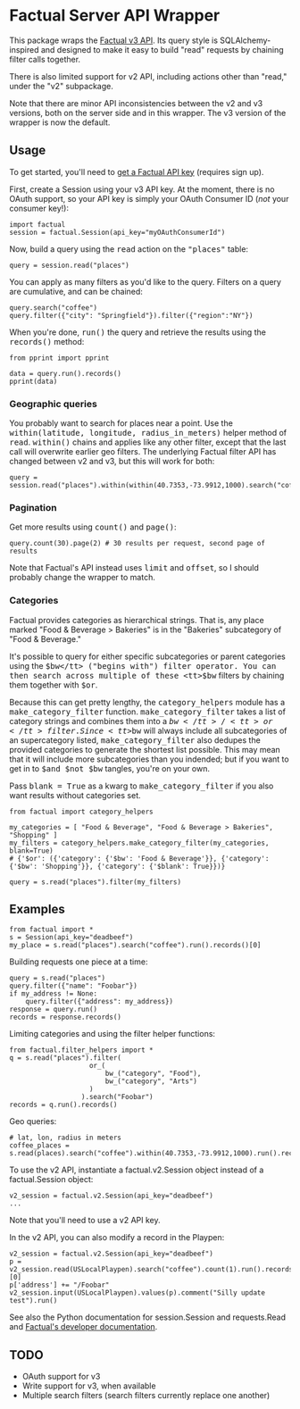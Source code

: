 # Factual Server API  Wrapper

This package wraps the [Factual v3 API][factual_docs]. Its query style is SQLAlchemy-inspired and designed
to make it easy to build "read" requests by chaining filter calls together. 

There is also limited support for v2 API, including actions other than "read," under the "v2" subpackage.

Note that there are minor API inconsistencies between the v2 and v3 versions, both on the server side 
and in this wrapper. The v3 version of the wrapper is now the default.

## Usage

To get started, you'll need to [get a Factual API key][factual_api_key] (requires sign up).

First, create a Session using your v3 API key. At the moment, there is no OAuth support, so your API key 
is simply your OAuth Consumer ID (*not* your consumer key!):

    import factual
	session = factual.Session(api_key="myOAuthConsumerId")

Now, build a query using the <tt>read</tt> action on the <tt>"places"</tt> table:

    query = session.read("places")

You can apply as many filters as you'd like to the query. Filters on a query are cumulative, and can be chained:

    query.search("coffee")
	query.filter({"city": "Springfield"}).filter({"region":"NY"})

When you're done, <tt>run()</tt> the query and retrieve the results using the <tt>records()</tt> method:

	from pprint import pprint
    
    data = query.run().records()
	pprint(data)

### Geographic queries

You probably want to search for places near a point. Use the <tt>within(latitude, longitude, radius_in_meters)</tt> 
helper method of <tt>read</tt>.  <tt>within()</tt> chains and applies like any other filter, except that the
last call will overwrite earlier geo filters.  The underlying Factual filter API has changed between v2 and v3, but 
this will work for both:

    query = session.read("places").within(within(40.7353,-73.9912,1000).search("coffee")

### Pagination

Get more results using <tt>count()</tt> and <tt>page()</tt>: 

    query.count(30).page(2) # 30 results per request, second page of results

Note that Factual's API instead uses <tt>limit</tt> and <tt>offset</tt>, so I should probably change the wrapper to match.

### Categories

Factual provides categories as hierarchical strings. That is, any place marked "Food & Beverage > Bakeries" 
is in the "Bakeries" subcategory of "Food & Beverage." 

It's possible to query for either specific subcategories or parent categories using the <tt>$bw</tt> 
("begins with") filter operator.  You can then search across multiple of these <tt>$bw</tt> filters by 
chaining them together with <tt>$or</tt>.

Because this can get pretty lengthy, the <tt>category_helpers</tt> module has a <tt>make_category_filter</tt> function. 
<tt>make_category_filter</tt> takes a list of category strings and combines them into a <tt>$bw</tt>/<tt>or</tt> filter.
Since <tt>$bw</tt> will always include all subcategories of an supercategory listed, <tt>make_category_filter</tt> also
dedupes the provided categories to generate the shortest list possible. This may mean that it will include more 
subcategories than you indended; but if you want to get in to <tt>$and $not $bw</tt> tangles, you're on your own. 

Pass <tt>blank = True</tt> as a kwarg to <tt>make_category_filter</tt> if you also want results without categories set.

    from factual import category_helpers

	my_categories = [ "Food & Beverage", "Food & Beverage > Bakeries", "Shopping" ]
	my_filters = category_helpers.make_category_filter(my_categories, blank=True)
    # {'$or': ({'category': {'$bw': 'Food & Beverage'}}, {'category': {'$bw': 'Shopping'}}, {'category': {'$blank': True}})}

	query = s.read("places").filter(my_filters)
	

## Examples

    from factual import *
    s = Session(api_key="deadbeef")
    my_place = s.read("places").search("coffee").run().records()[0]
    
Building requests one piece at a time:

    query = s.read("places")
	query.filter({"name": "Foobar"})
    if my_address != None:
        query.filter({"address": my_address})
    response = query.run()
    records = response.records()
    
Limiting categories and using the filter helper functions:

    from factual.filter_helpers import *
    q = s.read("places").filter(
                        or_(
                            bw_("category", "Food"), 
                            bw_("category", "Arts")
                        )
                      ).search("Foobar")
    records = q.run().records()
    
Geo queries:

    # lat, lon, radius in meters
    coffee_places = s.read(places).search("coffee").within(40.7353,-73.9912,1000).run().records()

To use the v2 API, instantiate a factual.v2.Session object instead of a factual.Session object:

    v2_session = factual.v2.Session(api_key="deadbeef")
	...

Note that you'll need to use a v2 API key. 
    
In the v2 API, you can also modify a record in the Playpen:

	v2_session = factual.v2.Session(api_key="deadbeef")
    p = v2_session.read(USLocalPlaypen).search("coffee").count(1).run().records()[0]
    p['address'] += "/Foobar"
    v2_session.input(USLocalPlaypen).values(p).comment("Silly update test").run()

See also the Python documentation for session.Session and requests.Read and [Factual's developer documentation][factual_docs].

## TODO

- OAuth support for v3
- Write support for v3, when available
- Multiple search filters (search filters currently replace one another)

[factual_docs]: http://developer.factual.com/display/docs/Factual+Developer+APIs+Version+3
[factual_api_key]: http://www.factual.com/developers/api_key
